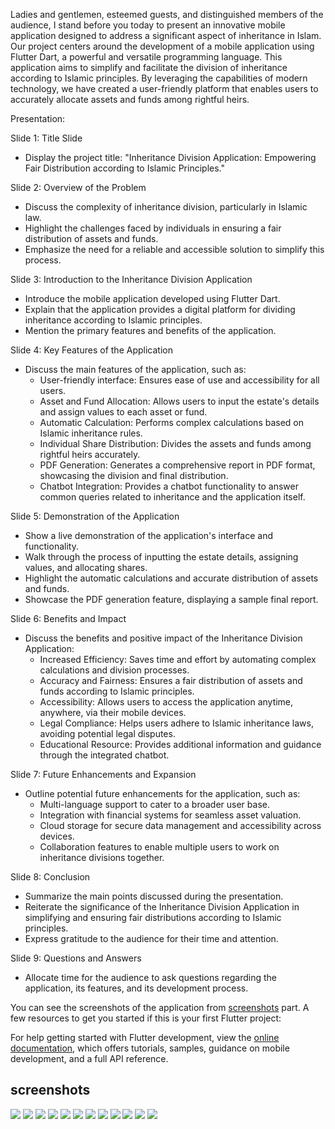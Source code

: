 Ladies and gentlemen, esteemed guests, and distinguished members of the audience, I stand before you today to present an innovative mobile application designed to address a significant aspect of inheritance in Islam. Our project centers around the development of a mobile application using Flutter Dart, a powerful and versatile programming language. This application aims to simplify and facilitate the division of inheritance according to Islamic principles. By leveraging the capabilities of modern technology, we have created a user-friendly platform that enables users to accurately allocate assets and funds among rightful heirs.

Presentation:

Slide 1: Title Slide
- Display the project title: "Inheritance Division Application: Empowering Fair Distribution according to Islamic Principles."

Slide 2: Overview of the Problem
- Discuss the complexity of inheritance division, particularly in Islamic law.
- Highlight the challenges faced by individuals in ensuring a fair distribution of assets and funds.
- Emphasize the need for a reliable and accessible solution to simplify this process.

Slide 3: Introduction to the Inheritance Division Application
- Introduce the mobile application developed using Flutter Dart.
- Explain that the application provides a digital platform for dividing inheritance according to Islamic principles.
- Mention the primary features and benefits of the application.

Slide 4: Key Features of the Application
- Discuss the main features of the application, such as:
  - User-friendly interface: Ensures ease of use and accessibility for all users.
  - Asset and Fund Allocation: Allows users to input the estate's details and assign values to each asset or fund.
  - Automatic Calculation: Performs complex calculations based on Islamic inheritance rules.
  - Individual Share Distribution: Divides the assets and funds among rightful heirs accurately.
  - PDF Generation: Generates a comprehensive report in PDF format, showcasing the division and final distribution.
  - Chatbot Integration: Provides a chatbot functionality to answer common queries related to inheritance and the application itself.

Slide 5: Demonstration of the Application
- Show a live demonstration of the application's interface and functionality.
- Walk through the process of inputting the estate details, assigning values, and allocating shares.
- Highlight the automatic calculations and accurate distribution of assets and funds.
- Showcase the PDF generation feature, displaying a sample final report.

Slide 6: Benefits and Impact
- Discuss the benefits and positive impact of the Inheritance Division Application:
  - Increased Efficiency: Saves time and effort by automating complex calculations and division processes.
  - Accuracy and Fairness: Ensures a fair distribution of assets and funds according to Islamic principles.
  - Accessibility: Allows users to access the application anytime, anywhere, via their mobile devices.
  - Legal Compliance: Helps users adhere to Islamic inheritance laws, avoiding potential legal disputes.
  - Educational Resource: Provides additional information and guidance through the integrated chatbot.

Slide 7: Future Enhancements and Expansion
- Outline potential future enhancements for the application, such as:
  - Multi-language support to cater to a broader user base.
  - Integration with financial systems for seamless asset valuation.
  - Cloud storage for secure data management and accessibility across devices.
  - Collaboration features to enable multiple users to work on inheritance divisions together.

Slide 8: Conclusion
- Summarize the main points discussed during the presentation.
- Reiterate the significance of the Inheritance Division Application in simplifying and ensuring fair distributions according to Islamic principles.
- Express gratitude to the audience for their time and attention.

Slide 9: Questions and Answers
- Allocate time for the audience to ask questions regarding the application, its features, and its development process.



You can see the screenshots of the application from [screenshots](#screenshots) part.
A few resources to get you started if this is your first Flutter project:

For help getting started with Flutter development, view the
[online documentation](https://docs.flutter.dev/), which offers tutorials,
samples, guidance on mobile development, and a full API reference.

## screenshots

![](screenshots/screen(1).png)
![](screenshots/screen(2).png)
![](screenshots/screen(3).png)
![](screenshots/screen(4).png)
![](screenshots/screen(5).png)
![](screenshots/screen(6).png)
![](screenshots/screen(7).png)
![](screenshots/screen(8).png)
![](screenshots/screen(9).png)
![](screenshots/screen(10).png)
![](screenshots/screen(11).png)
![](screenshots/screen(12).jpeg)


